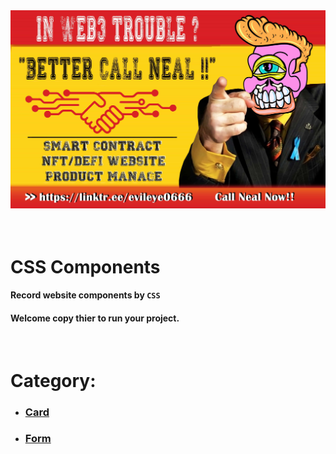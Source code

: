 <div style='margin: auto'>
  <a href="https://linktr.ee/evileye0666" target="_blank"><img src="./Images/betterCallNeal.jpg" alt=""></a>
</div>
<br/><br/>
<h1>CSS Components</h1>
<h4>Record website components by <code>CSS</code></h4>
<h4>Welcome copy thier to run your project.</h4>
<br/>
<h1>Category:</h1>
<ul>
  <li><h3><a href="https://github.com/Evileye0666/Smart-contract/tree/main/NFT_Contract" target='_blank'>Card</a></h3></li>
  <li><h3><a href="https://github.com/Evileye0666/Smart-contract/tree/main/NFT_Contract" target='_blank'>Form</a></h3></li>  
</ul>
<br/><br/>
